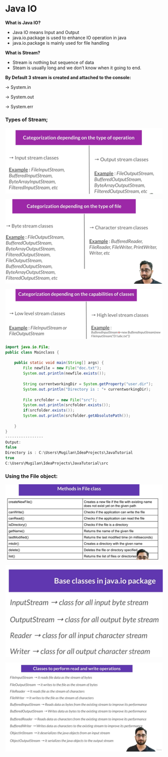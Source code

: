 # Java IO

**What is Java IO?**

- Java IO means Input and Output
- java.io.package is used to enhance IO operation in java
- java.io.package is mainly used for file handling

**What is Stream?**

- Stream is nothing but sequence of data
- Steam is usually long and we don’t know when it going to end.

**********************************************************************************************************************By Default 3 stream is created and attached to the console:**********************************************************************************************************************

→ System.in

→ System.out

→ System.err

### Types of Stream;

![Untitled](Java%20IO%20b66f4613ea754b6482e05939a6364450/Untitled.png)

![Untitled](Java%20IO%20b66f4613ea754b6482e05939a6364450/Untitled%201.png)

![Untitled](Java%20IO%20b66f4613ea754b6482e05939a6364450/Untitled%202.png)

```java
import java.io.File;
public class Mainclass {

    public static void main(String[] args) {
        File newfile = new File("doc.txt");
        System.out.println(newfile.exists());

        String currentworkingDir = System.getProperty("user.dir");
        System.out.println("Directory is : "+ currentworkingDir);

        File srcfolder = new File("src");
        System.out.println(srcfolder.exists());
        if(srcfolder.exists());
        System.out.println(srcfolder.getAbsolutePath());

    }
}
-----------------
Output:
false
Directory is : C:\Users\Mugilan\IdeaProjects\JavaTutorial
true
C:\Users\Mugilan\IdeaProjects\JavaTutorial\src
```

### Using the File object:

![Untitled](Java%20IO%20b66f4613ea754b6482e05939a6364450/Untitled%203.png)

![Untitled](Java%20IO%20b66f4613ea754b6482e05939a6364450/Untitled%204.png)

![Untitled](Java%20IO%20b66f4613ea754b6482e05939a6364450/Untitled%205.png)